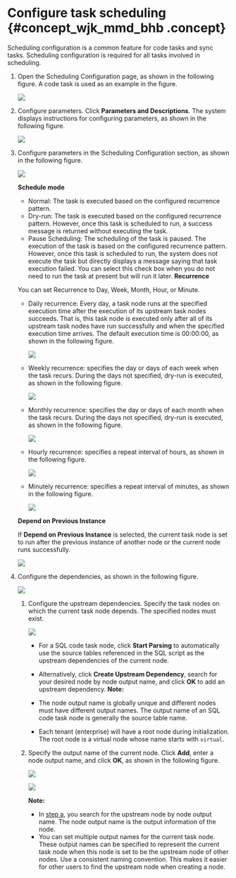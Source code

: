 # Configure task scheduling {#concept_wjk_mmd_bhb .concept}

Scheduling configuration is a common feature for code tasks and sync tasks. Scheduling configuration is required for all tasks involved in scheduling.

1.  Open the Scheduling Configuration page, as shown in the following figure. A code task is used as an example in the figure.

    ![](http://static-aliyun-doc.oss-cn-hangzhou.aliyuncs.com/assets/img/136301/156134668140589_en-US.png)

2.  Configure parameters. Click **Parameters and Descriptions**. The system displays instructions for configuring parameters, as shown in the following figure.

    ![](http://static-aliyun-doc.oss-cn-hangzhou.aliyuncs.com/assets/img/136301/156134668240590_en-US.png)

3.  Configure parameters in the Scheduling Configuration section, as shown in the following figure.

    ![](http://static-aliyun-doc.oss-cn-hangzhou.aliyuncs.com/assets/img/136301/156134668240591_en-US.png)

    **Schedule mode** 

    -   Normal: The task is executed based on the configured recurrence pattern.
    -   Dry-run: The task is executed based on the configured recurrence pattern. However, once this task is scheduled to run, a success message is returned without executing the task.
    -   Pause Scheduling: The scheduling of the task is paused. The execution of the task is based on the configured recurrence pattern. However, once this task is scheduled to run, the system does not execute the task but directly displays a message saying that task execution failed. You can select this check box when you do not need to run the task at present but will run it later.
    **Recurrence**

    You can set Recurrence to Day, Week, Month, Hour, or Minute.

    -   Daily recurrence: Every day, a task node runs at the specified execution time after the execution of its upstream task nodes succeeds. That is, this task node is executed only after all of its upstream task nodes have run successfully and when the specified execution time arrives. The default execution time is 00:00:00, as shown in the following figure.

        ![](http://static-aliyun-doc.oss-cn-hangzhou.aliyuncs.com/assets/img/136301/156134668240595_en-US.png)

    -   Weekly recurrence: specifies the day or days of each week when the task recurs. During the days not specified, dry-run is executed, as shown in the following figure.

        ![](http://static-aliyun-doc.oss-cn-hangzhou.aliyuncs.com/assets/img/136301/156134668240599_en-US.png)

    -   Monthly recurrence: specifies the day or days of each month when the task recurs. During the days not specified, dry-run is executed, as shown in the following figure.

        ![](http://static-aliyun-doc.oss-cn-hangzhou.aliyuncs.com/assets/img/136301/156134668240600_en-US.png)

    -   Hourly recurrence: specifies a repeat interval of hours, as shown in the following figure.

        ![](http://static-aliyun-doc.oss-cn-hangzhou.aliyuncs.com/assets/img/136301/156134668240601_en-US.png)

    -   Minutely recurrence: specifies a repeat interval of minutes, as shown in the following figure.

        ![](http://static-aliyun-doc.oss-cn-hangzhou.aliyuncs.com/assets/img/136301/156134668240602_en-US.png)

    **Depend on Previous Instance**

    If **Depend on Previous Instance** is selected, the current task node is set to run after the previous instance of another node or the current node runs successfully.

    ![](http://static-aliyun-doc.oss-cn-hangzhou.aliyuncs.com/assets/img/136301/156134668340603_en-US.png)

4.  Configure the dependencies, as shown in the following figure.

    ![](http://static-aliyun-doc.oss-cn-hangzhou.aliyuncs.com/assets/img/136301/156134668340604_en-US.png)

    1.  Configure the upstream dependencies. Specify the task nodes on which the current task node depends. The specified nodes must exist.

        ![](http://static-aliyun-doc.oss-cn-hangzhou.aliyuncs.com/assets/img/136301/156134668340605_en-US.png)

        -   For a SQL code task node, click **Start Parsing** to automatically use the source tables referenced in the SQL script as the upstream dependencies of the current node.
        -   Alternatively, click **Create Upstream Dependency**, search for your desired node by node output name, and click **OK** to add an upstream dependency.
        **Note:** 

        -   The node output name is globally unique and different nodes must have different output names. The output name of an SQL code task node is generally the source table name.
        -   Each tenant \(enterprise\) will have a root node during initialization. The root node is a virtual node whose name starts with `virtual`.
    2.  Specify the output name of the current node. Click **Add**, enter a node output name, and click **OK**, as shown in the following figure.

        ![](http://static-aliyun-doc.oss-cn-hangzhou.aliyuncs.com/assets/img/136301/156134668340606_en-US.png)

        ![](http://static-aliyun-doc.oss-cn-hangzhou.aliyuncs.com/assets/img/136301/156134668340608_en-US.png)

        **Note:** 

        -   In [step a](#4a), you search for the upstream node by node output name. The node output name is the output information of the node.
        -   You can set multiple output names for the current task node. These output names can be specified to represent the current task node when this node is set to be the upstream node of other nodes. Use a consistent naming convention. This makes it easier for other users to find the upstream node when creating a node.


